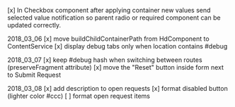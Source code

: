 [x] In Checkbox component after applying container new values send selected value notification so parent radio or required component can be updated correctly.

2018_03_06
[x] move buildChildContainerPath from HdComponent to ContentService
[x] display debug tabs only when location contains #debug

2018_03_07
[x] keep #debug hash when switching between routes (preserveFragment attribute)
[x] move the "Reset" button inside form next to Submit Request

2018_03_08
[x] add description to open requests
[x] format disabled button (lighter color #ccc)
[ ] format open request items

